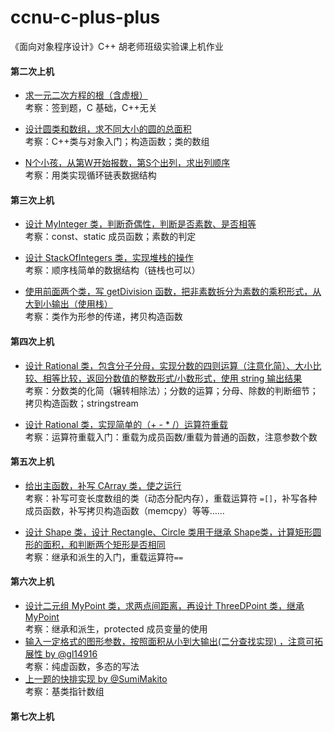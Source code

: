 # ccnu-c-plus-plus
《面向对象程序设计》C++ 胡老师班级实验课上机作业

#### 第二次上机

* [求一元二次方程的根（含虚根）](https://github.com/wwyqianqian/ccnu-c-plus-plus/blob/master/unit1-C/quadratic-equation.cpp) <br>考察：签到题，C 基础，C++无关

* [设计圆类和数组，求不同大小的圆的总面积](https://github.com/wwyqianqian/ccnu-c-plus-plus/blob/master/unit2-class-and-object/Circles.cpp) <br>考察：C++类与对象入门；构造函数；类的数组

* [N个小孩，从第W开始报数，第S个出列，求出列顺序](https://github.com/wwyqianqian/ccnu-c-plus-plus/blob/master/unit2-class-and-object/foo.cpp) <br>考察：用类实现循环链表数据结构 

#### 第三次上机

* [设计 MyInteger 类，判断奇偶性，判断是否素数、是否相等](https://github.com/wwyqianqian/ccnu-c-plus-plus/blob/master/unit3-constructor/MyInteger.cpp) <br>考察：const、static 成员函数；素数的判定
  
* [设计 StackOfIntegers 类，实现堆栈的操作](https://github.com/wwyqianqian/ccnu-c-plus-plus/blob/master/unit3-constructor/StackOfIntegers.cpp) <br>考察：顺序栈简单的数据结构（链栈也可以）
  
* [使用前面两个类，写 getDivision 函数，把非素数拆分为素数的乘积形式，从大到小输出（使用栈）](https://github.com/wwyqianqian/ccnu-c-plus-plus/blob/master/unit3-constructor/GetDivision.cpp) <br>考察：类作为形参的传递，拷贝构造函数

#### 第四次上机

* [设计 Rational 类，包含分子分母，实现分数的四则运算（注意化简）、大小比较、相等比较，返回分数值的整数形式/小数形式，使用 string 输出结果](https://github.com/wwyqianqian/ccnu-c-plus-plus/blob/master/unit4-overload-operator/Rational.cpp) <br>考察：分数类的化简（辗转相除法）；分数的运算；分母、除数的判断细节；拷贝构造函数；stringstream
  
* [设计 Rational 类，实现简单的（+ - * /）运算符重载](https://github.com/wwyqianqian/ccnu-c-plus-plus/blob/master/unit4-overload-operator/overloadOperator.cpp) <br>考察：运算符重载入门：重载为成员函数/重载为普通的函数，注意参数个数

#### 第五次上机

* [给出主函数，补写 CArray 类，使之运行](https://github.com/wwyqianqian/ccnu-c-plus-plus/blob/master/unit4-overload-operator/CArray.cpp) <br>考察：补写可变长度数组的类（动态分配内存），重载运算符 ```=[]```，补写各种成员函数，补写拷贝构造函数（memcpy）等等……
  
* [设计 Shape 类，设计 Rectangle、Circle 类用于继承 Shape类，计算矩形圆形的面积，和判断两个矩形是否相同](https://github.com/wwyqianqian/ccnu-c-plus-plus/blob/master/unit5-inheritance/Shape.cpp) <br>考察：继承和派生的入门，重载运算符```==```  

#### 第六次上机

* [设计二元组 MyPoint 类，求两点间距离，再设计 ThreeDPoint 类，继承  MyPoint](https://github.com/wwyqianqian/ccnu-c-plus-plus/blob/master/unit5-inheritance/ThreeDPoint.cpp) <br>考察：继承和派生，protected 成员变量的使用
* [输入一定格式的图形参数，按照面积从小到大输出(二分查找实现) ，注意可拓展性 by @gl14916](https://github.com/wwyqianqian/ccnu-c-plus-plus/blob/master/unit6-polymorphism/ShapeRCT.cpp) <br>考察：纯虚函数，多态的写法
* [上一题的快排实现 by @SumiMakito](https://github.com/wwyqianqian/ccnu-c-plus-plus/blob/master/unit6-polymorphism/Makito-Shapes.cpp) <br>考察：基类指针数组

#### 第七次上机